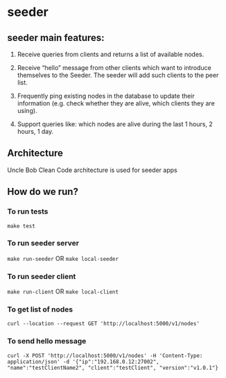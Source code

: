 # seeder

## seeder main features:

1. Receive queries from clients and returns a list of available nodes.

2. Receive “hello” message from other clients which want to introduce themselves to the Seeder. The seeder will add such clients to the peer list.

3. Frequently ping existing nodes in the database to update their information (e.g. check whether they are alive, which clients they are using).

4. Support queries like: which nodes are alive during the last 1 hours, 2 hours, 1 day.

## Architecture

Uncle Bob Clean Code architecture is used for seeder apps

## How do we run?

### To run tests
`make test`

### To run seeder server
`make run-seeder`
OR
`make local-seeder`

### To run seeder client
`make run-client`
OR
`make local-client`

### To get list of nodes
`curl --location --request GET 'http://localhost:5000/v1/nodes'`

### To send hello message
`curl -X POST 'http://localhost:5000/v1/nodes' -H 'Content-Type: application/json' -d '{"ip":"192.168.0.12:27002", "name":"testClientName2", "client":"testClient", "version":"v1.0.1"}`
